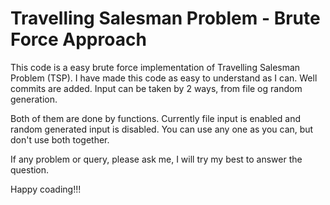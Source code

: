 # Travelling Salesman Problem - Brute Force Approach
This code is a easy brute force implementation of Travelling Salesman Problem (TSP).
I have made this code as easy to understand as I can. Well commits are added.
Input can be taken by 2 ways, from file og random generation.

Both of them are done by functions. Currently file input is enabled and random generated input is disabled.
You can use any one as you can, but don't use both together.

If any problem or query, please ask me, I will try my best to answer the question.

Happy coading!!!
